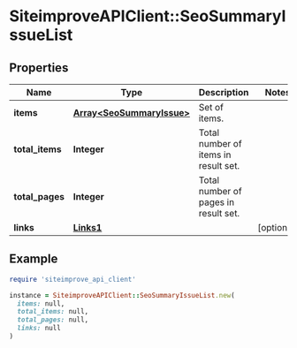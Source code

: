 # SiteimproveAPIClient::SeoSummaryIssueList

## Properties

| Name | Type | Description | Notes |
| ---- | ---- | ----------- | ----- |
| **items** | [**Array&lt;SeoSummaryIssue&gt;**](SeoSummaryIssue.md) | Set of items. |  |
| **total_items** | **Integer** | Total number of items in result set. |  |
| **total_pages** | **Integer** | Total number of pages in result set. |  |
| **links** | [**Links1**](Links1.md) |  | [optional] |

## Example

```ruby
require 'siteimprove_api_client'

instance = SiteimproveAPIClient::SeoSummaryIssueList.new(
  items: null,
  total_items: null,
  total_pages: null,
  links: null
)
```

